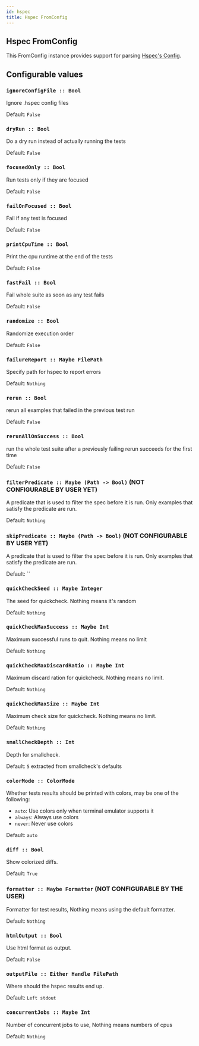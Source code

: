 ```yaml
---
id: hspec
title: Hspec FromConfig
---
```


## Hspec FromConfig

This FromConfig instance provides support for parsing [Hspec's Config](https://hackage.haskell.org/package/hspec-core-2.7.4/docs/Test-Hspec-Core-Runner.html#t:Config).

## Configurable values

### `ignoreConfigFile :: Bool`

Ignore .hspec config files

Default: `False`

### `dryRun :: Bool`

Do a dry run instead of actually running the tests

Default: `False`

### `focusedOnly :: Bool`

Run tests only if they are focused

Default: `False`

### `failOnFocused :: Bool`

Fail if any test is focused

Default: `False`

### `printCpuTime :: Bool`

Print the cpu runtime at the end of the tests

Default: `False`

### `fastFail :: Bool`

Fail whole suite as soon as any test fails

Default: `False`

### `randomize :: Bool`

Randomize execution order

Default: `False`

### `failureReport :: Maybe FilePath`

Specify path for hspec to report errors

Default: `Nothing`

### `rerun :: Bool`

rerun all examples that failed in the previous test run

Default: `False`

### `rerunAllOnSuccess :: Bool`

run the whole test suite after a previously failing rerun
succeeds for the first time

Default: `False`

### `filterPredicate :: Maybe (Path -> Bool)` (NOT CONFIGURABLE BY USER YET)

A predicate that is used to filter the spec before it is run.
Only examples that satisfy the predicate are run.

Default: `Nothing`

### `skipPredicate :: Maybe (Path -> Bool)` (NOT CONFIGURABLE BY USER YET)


A predicate that is used to filter the spec before it is run.
Only examples that satisfy the predicate are run.

Default: ``

### `quickCheckSeed :: Maybe Integer`

The seed for quickcheck. Nothing means it's random

Default: `Nothing`

### `quickCheckMaxSuccess :: Maybe Int`

Maximum successful runs to quit. Nothing means no limit

Default: `Nothing`

### `quickCheckMaxDiscardRatio :: Maybe Int`

Maximum discard ration for quickcheck. Nothing means no limit.

Default: `Nothing`

### `quickCheckMaxSize :: Maybe Int`

Maximum check size for quickcheck. Nothing means no limit.

Default: `Nothing`

### `smallCheckDepth :: Int`

Depth for smallcheck.

Default: `5` extracted from smallcheck's defaults

### `colorMode :: ColorMode`

Whether tests results should be printed with colors,
may be one of the following:

* `auto`: Use colors only when terminal emulator supports it
* `always`: Always use colors
* `never`: Never use colors

Default: `auto`

### `diff :: Bool`

Show colorized diffs.

Default: `True`

### `formatter :: Maybe Formatter` (NOT CONFIGURABLE BY THE USER)

Formatter for test results, Nothing means using the default
formatter.

Default: `Nothing`

### `htmlOutput :: Bool`

Use html format as output.

Default: `False`

### `outputFile :: Either Handle FilePath`

Where should the hspec results end up.

Default: `Left stdout`

### `concurrentJobs :: Maybe Int`

Number of concurrent jobs to use, Nothing means numbers of cpus

Default: `Nothing`